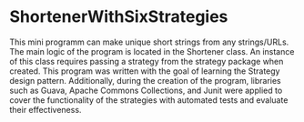 # ShortenerWithSixStrategies
This mini programm can make unique short strings from any strings/URLs.
The main logic of the program is located in the Shortener class. 
An instance of this class requires passing a strategy from the strategy package when created. 
This program was written with the goal of learning the Strategy design pattern. 
Additionally, during the creation of the program, libraries such as Guava, Apache Commons Collections, and Junit were applied to cover the functionality of the strategies with automated tests and evaluate their effectiveness.
